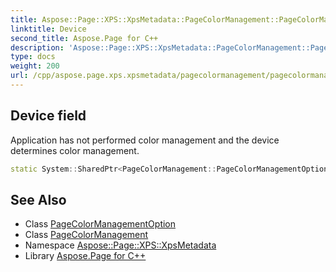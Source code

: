 ```yaml
---
title: Aspose::Page::XPS::XpsMetadata::PageColorManagement::PageColorManagementOption::Device field
linktitle: Device
second_title: Aspose.Page for C++
description: 'Aspose::Page::XPS::XpsMetadata::PageColorManagement::PageColorManagementOption::Device field. Application has not performed color management and the device determines color management in C++.'
type: docs
weight: 200
url: /cpp/aspose.page.xps.xpsmetadata/pagecolormanagement/pagecolormanagementoption/device/
---
```

## Device field


Application has not performed color management and the device determines color management.

```cpp
static System::SharedPtr<PageColorManagement::PageColorManagementOption> Aspose::Page::XPS::XpsMetadata::PageColorManagement::PageColorManagementOption::Device
```

## See Also

* Class [PageColorManagementOption](../)
* Class [PageColorManagement](../../)
* Namespace [Aspose::Page::XPS::XpsMetadata](../../../)
* Library [Aspose.Page for C++](../../../../)

